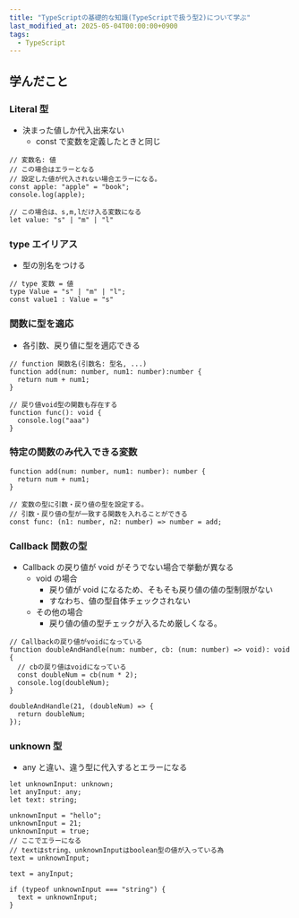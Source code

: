 ```yaml
---
title: "TypeScriptの基礎的な知識(TypeScriptで扱う型2)について学ぶ"
last_modified_at: 2025-05-04T00:00:00+0900
tags:
  - TypeScript
---
```


## 学んだこと

### Literal 型

- 決まった値しか代入出来ない
  - const で変数を定義したときと同じ

```
// 変数名: 値
// この場合はエラーとなる
// 設定した値が代入されない場合エラーになる。
const apple: "apple" = "book";
console.log(apple);

// この場合は、s,m,lだけ入る変数になる
let value: "s" | "m" | "l"
```

### type エイリアス

- 型の別名をつける

```
// type 変数 = 値
type Value = "s" | "m" | "l";
const value1 : Value = "s"
```

### 関数に型を適応

- 各引数、戻り値に型を適応できる

```
// function 関数名(引数名: 型名, ...)
function add(num: number, num1: number):number {
  return num + num1;
}

// 戻り値void型の関数も存在する
function func(): void {
  console.log("aaa")
}
```

### 特定の関数のみ代入できる変数

```
function add(num: number, num1: number): number {
  return num + num1;
}

// 変数の型に引数・戻り値の型を設定する。
// 引数・戻り値の型が一致する関数を入れることができる
const func: (n1: number, n2: number) => number = add;
```

### Callback 関数の型

- Callback の戻り値が void がそうでない場合で挙動が異なる
  - void の場合
    - 戻り値が void になるため、そもそも戻り値の値の型制限がない
    - すなわち、値の型自体チェックされない
  - その他の場合
    - 戻り値の値の型チェックが入るため厳しくなる。

```
// Callbackの戻り値がvoidになっている
function doubleAndHandle(num: number, cb: (num: number) => void): void {
  // cbの戻り値はvoidになっている
  const doubleNum = cb(num * 2);
  console.log(doubleNum);
}

doubleAndHandle(21, (doubleNum) => {
  return doubleNum;
});

```

### unknown 型

- any と違い、違う型に代入するとエラーになる

```
let unknownInput: unknown;
let anyInput: any;
let text: string;

unknownInput = "hello";
unknownInput = 21;
unknownInput = true;
// ここでエラーになる
// textはstring、unknownInputはboolean型の値が入っている為
text = unknownInput;

text = anyInput;

if (typeof unknownInput === "string") {
  text = unknownInput;
}
```
